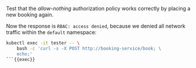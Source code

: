 Test that the *allow-nothing* authorization policy works correctly by placing a new booking again.


Now the response is `RBAC: access denied`, because we denied all network traffic within the `default` namespace:

```bash
kubectl exec -it tester -- \
    bash -c 'curl -s -X POST http://booking-service/book; \
    echo;'
```{{exec}}